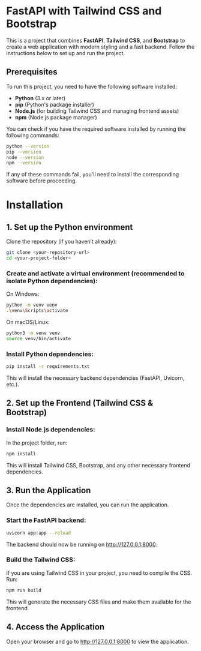 # FastAPI with Tailwind CSS and Bootstrap

This is a project that combines **FastAPI**, **Tailwind CSS**, and **Bootstrap** to create a web application with modern styling and a fast backend. Follow the instructions below to set up and run the project.

## Prerequisites

To run this project, you need to have the following software installed:

- **Python** (3.x or later)  
- **pip** (Python's package installer)
- **Node.js** (for building Tailwind CSS and managing frontend assets)
- **npm** (Node.js package manager)

You can check if you have the required software installed by running the following commands:

```bash
python --version
pip --version
node --version
npm --version
``` 

If any of these commands fail, you'll need to install the corresponding software before proceeding.

# Installation

## 1. Set up the Python environment

Clone the repository (if you haven’t already):

```bash
git clone <your-repository-url>
cd <your-project-folder>
```

### Create and activate a virtual environment (recommended to isolate Python dependencies):

On Windows:

```bash
python -m venv venv
.\venv\Scripts\activate
```

On macOS/Linux:

```bash
python3 -m venv venv
source venv/bin/activate
```

### Install Python dependencies:
```bash
pip install -r requirements.txt
```

This will install the necessary backend dependencies (FastAPI, Uvicorn, etc.).

## 2. Set up the Frontend (Tailwind CSS & Bootstrap)

### Install Node.js dependencies:
In the project folder, run:
```bash
npm install
```

This will install Tailwind CSS, Bootstrap, and any other necessary frontend dependencies.

## 3. Run the Application

Once the dependencies are installed, you can run the application.

### Start the FastAPI backend:

```bash
uvicorn app:app --reload
```

The backend should now be running on http://127.0.0.1:8000.

### Build the Tailwind CSS:
If you are using Tailwind CSS in your project, you need to compile the CSS. Run:

```bash
npm run build
```

This will generate the necessary CSS files and make them available for the frontend.

## 4. Access the Application

Open your browser and go to http://127.0.0.1:8000 to view the application.